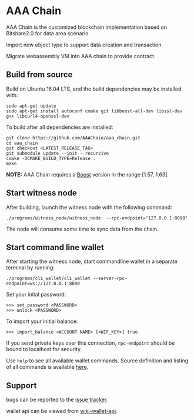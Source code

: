 AAA Chain
==============

AAA Chain is the customized blockchain implementation based on Bitshare2.0 for data area scenario.

Import new object type to support data creation and transaction.

Migrate webassembly VM into AAA chain to provide contract.


Build from source
--------------------------


Build on Ubuntu 16.04 LTS, and the build dependencies may be installed with:

    sudo apt-get update
    sudo apt-get install autoconf cmake git libboost-all-dev libssl-dev g++ libcurl4-openssl-dev

To build after all dependencies are installed:

    git clone https://github.com/AAAChain/aaa_chain.git
    cd aaa_chain
    git checkout <LATEST_RELEASE_TAG>
    git submodule update --init --recursive
    cmake -DCMAKE_BUILD_TYPE=Release .
    make

**NOTE:** AAA Chain requires a [Boost](http://www.boost.org/) version in the range [1.57, 1.63]. 

Start witness node
------------------

After building, launch the witness node with the following command:

    ./programs/witness_node/witness_node  --rpc-endpoint="127.0.0.1:8090"

The node will consume some time to sync data from the chain.

Start command line wallet
------------------------

After starting the witness node, start commandline wallet in a separate terminal by running:

    ./programs/cli_wallet/cli_wallet --server-rpc-endpoint=ws://127.0.0.1:8090

Set your inital password:

    >>> set_password <PASSWORD>
    >>> unlock <PASSWORD>

To import your initial balance:

    >>> import_balance <ACCOUNT NAME> [<WIF_KEY>] true

If you send private keys over this connection, `rpc-endpoint` should be bound to localhost for security.

Use `help` to see all available wallet commands. Source definition and listing of all commands is available
[here](/libraries/wallet/include/graphene/wallet/wallet.hpp).

Support
-------

bugs can be reported to the [issue tracker](https://github.com/AAAChain/aaa_chain/issues).

wallet api can be viewed from [wiki-wallet-api](https://github.com/AAAChain/aaa_chain/wiki/Wallet-API-Call).
